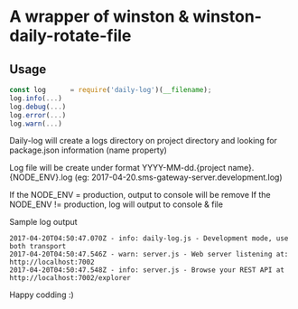 # A wrapper of winston & winston-daily-rotate-file

## Usage

```javascript
const log      = require('daily-log')(__filename);
log.info(...)
log.debug(...)
log.error(...)
log.warn(...)
```
Daily-log will create a logs directory on project directory and looking for package.json information (name property)

Log file will be create under format YYYY-MM-dd.{project name}.{NODE_ENV}.log (eg: 2017-04-20.sms-gateway-server.development.log)

If the NODE_ENV = production, output to console will be remove
If the NODE_ENV != production, log will output to console & file

Sample log output

```
2017-04-20T04:50:47.070Z - info: daily-log.js - Development mode, use both transport
2017-04-20T04:50:47.546Z - warn: server.js - Web server listening at: http://localhost:7002
2017-04-20T04:50:47.548Z - info: server.js - Browse your REST API at http://localhost:7002/explorer
```

Happy codding :)
